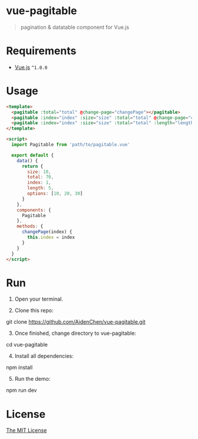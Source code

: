 # vue-pagitable

> pagination & datatable component for Vue.js

# Requirements

- [Vue.js](https://github.com/yyx990803/vue) `^1.0.0`

# Usage

``` html
<template>
  <pagitable :total="total" @change-page="changePage"></pagitable>
  <pagitable :index="index" :size="size" :total="total" @change-page="changePage"></pagitable>
  <pagitable :index="index" :size="size" :total="total" :length="length" :options="options" @change-page="changePage"></pagitable>
</template>

<script>
  import Pagitable from 'path/to/pagitable.vue'

  export default {
    data() {
      return {
        size: 10,
        total: 70,
        index: 1,
        length: 5,
        options: [10, 20, 30]
      }
    },
    components: {
      Pagitable
    },
    methods: {
      changePage(index) {
        this.index = index
      }
    }
  }
</script>
```

# Run

1. Open your terminal.

2. Clone this repo:

  git clone https://github.com/AidenChen/vue-pagitable.git

3. Once finished, change directory to vue-pagitable:

  cd vue-pagitable

4. Install all dependencies:

  npm install

5. Run the demo:

  npm run dev

# License

[The MIT License](http://opensource.org/licenses/MIT)
